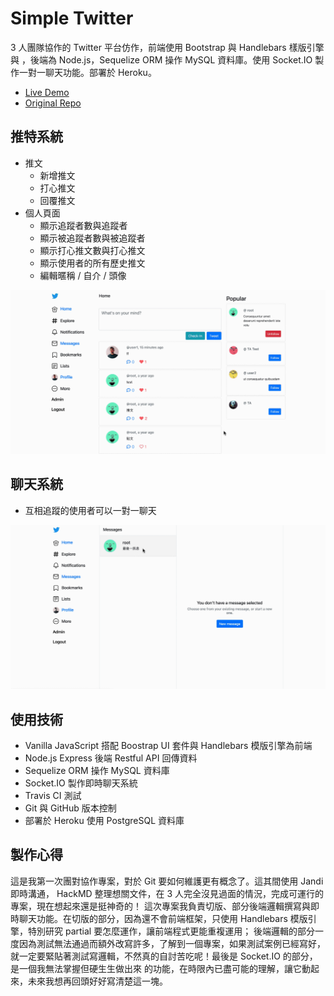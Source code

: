 # Simple Twitter
3 人團隊協作的 Twitter 平台仿作，前端使用 Bootstrap 與 Handlebars 樣版引擎與 ，後端為 Node.js，Sequelize ORM 操作 MySQL 資料庫。使用 Socket.IO 製作一對一聊天功能。部署於 Heroku。

- [Live Demo](https://safe-falls-02835.herokuapp.com/)
- [Original Repo](https://github.com/Samuel-Yeh01/simple-twitter-express-starter)

## 推特系統
- 推文
  - 新增推文
  - 打心推文
  - 回覆推文
- 個人頁面
  - 顯示追蹤者數與追蹤者
  - 顯示被追蹤者數與被追蹤者
  - 顯示打心推文數與打心推文
  - 顯示使用者的所有歷史推文
  - 編輯暱稱 / 自介 / 頭像

![](https://github.com/cybershota/imagebed/blob/main/twitter_home.gif)

## 聊天系統
- 互相追蹤的使用者可以一對一聊天

![](https://github.com/cybershota/imagebed/blob/main/twitter_message.gif)

## 使用技術
- Vanilla JavaScript 搭配 Boostrap UI 套件與 Handlebars 模版引擎為前端
- Node.js Express 後端 Restful API 回傳資料
- Sequelize ORM 操作 MySQL 資料庫
- Socket.IO 製作即時聊天系統
- Travis CI 測試
- Git 與 GitHub 版本控制
- 部署於 Heroku 使用 PostgreSQL 資料庫

## 製作心得
這是我第一次團對協作專案，對於 Git 要如何維護更有概念了。這其間使用 Jandi 即時溝通， HackMD 整理想關文件，在 3 人完全沒見過面的情況，完成可運行的專案，現在想起來還是挺神奇的！
這次專案我負責切版、部分後端邏輯撰寫與即時聊天功能。在切版的部分，因為還不會前端框架，只使用 Handlebars 模版引擎，特別研究 partial 要怎麼運作，讓前端程式更能重複運用；
後端邏輯的部分一度因為測試無法通過而額外改寫許多，了解到一個專案，如果測試案例已經寫好，就一定要緊貼著測試寫邏輯，不然真的自討苦吃呢！最後是 Socket.IO 的部分，是一個我無法掌握但硬生生做出來
的功能，在時限內已盡可能的理解，讓它動起來，未來我想再回頭好好寫清楚這一塊。
